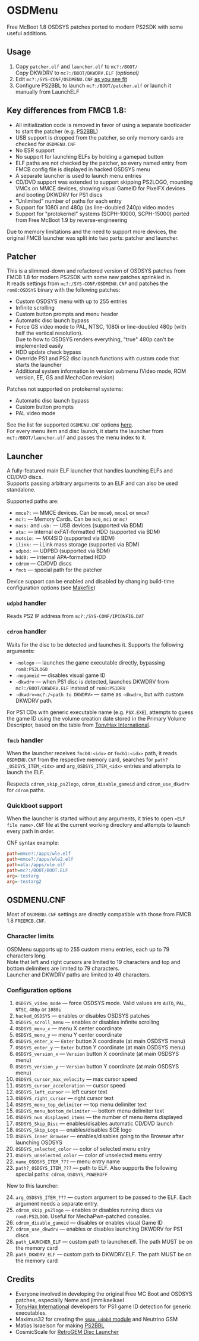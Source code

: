 # OSDMenu

Free McBoot 1.8 OSDSYS patches ported to modern PS2SDK with some useful additions.  

## Usage

1. Copy `patcher.elf` and `launcher.elf` to `mc?:/BOOT/`  
   Copy DKWDRV to `mc?:/BOOT/DKWDRV.ELF` _(optional)_ 
2. Edit `mc?:/SYS-CONF/OSDMENU.CNF` [as you see fit](#fmcb-handler)
3. Configure PS2BBL to launch `mc?:/BOOT/patcher.elf` or launch it manually from LaunchELF

## Key differences from FMCB 1.8:
- All initialization code is removed in favor of using a separate bootloader to start the patcher (e.g. [PS2BBL](https://github.com/israpps/PlayStation2-Basic-BootLoader))
- USB support is dropped from the patcher, so only memory cards are checked for `OSDMENU.CNF`
- No ESR support
- No support for launching ELFs by holding a gamepad button
- ELF paths are not checked by the patcher, so every named entry from FMCB config file is displayed in hacked OSDSYS menu
- A separate launcher is used to launch menu entries
- CD/DVD support was extended to support skipping PS2LOGO, mounting VMCs on MMCE devices, showing visual GameID for PixelFX devices and booting DKWDRV for PS1 discs
- "Unlimited" number of paths for each entry
- Support for 1080i and 480p (as line-doubled 240p) video modes
- Support for "protokernel" systems (SCPH-10000, SCPH-15000) ported from Free McBoot 1.9 by reverse-engineering

Due to memory limitations and the need to support more devices, the original FMCB launcher was split into two parts: patcher and launcher.

## Patcher

This is a slimmed-down and refactored version of OSDSYS patches from FMCB 1.8 for modern PS2SDK with some new patches sprinkled in.  
It reads settings from `mc?:/SYS-CONF/OSDMENU.CNF` and patches the `rom0:OSDSYS` binary with the following patches:
- Custom OSDSYS menu with up to 255 entries
- Infinite scrolling
- Custom button prompts and menu header
- Automatic disc launch bypass
- Force GS video mode to PAL, NTSC, 1080i or line-doubled 480p (with half the vertical resolution).  
  Due to how to OSDSYS renders everything, "true" 480p can't be implemented easily
- HDD update check bypass
- Override PS1 and PS2 disc launch functions with custom code that starts the launcher
- Additional system information in version submenu (Video mode, ROM version, EE, GS and MechaCon revision)

Patches not supported on protokernel systems:
- Automatic disc launch bypass
- Custom button prompts
- PAL video mode

See the list for supported `OSDMENU.CNF` options [here](#freemcbcnf).  
For every menu item and disc launch, it starts the launcher from `mc?:/BOOT/launcher.elf` and passes the menu index to it.

## Launcher

A fully-featured main ELF launcher that handles launching ELFs and CD/DVD discs.  
Supports passing arbitrary arguments to an ELF and can also be used standalone.

Supported paths are:
- `mmce?:` — MMCE devices. Can be `mmce0`, `mmce1` or `mmce?`
- `mc?:` — Memory Cards. Can be `mc0`, `mc1` or `mc?`
- `mass:` and `usb:` — USB devices (supported via BDM)
- `ata:` — internal exFAT-formatted HDD (supported via BDM)
- `mx4sio:` — MX4SIO (supported via BDM)
- `ilink:` — i.Link mass storage (supported via BDM)
- `udpbd:` — UDPBD (supported via BDM)
- `hdd0:` — internal APA-formatted HDD
- `cdrom` — CD/DVD discs
- `fmcb` — special path for the patcher

Device support can be enabled and disabled by changing build-time configuration options (see [Makefile](launcher/Makefile))

### `udpbd` handler

Reads PS2 IP address from `mc?:/SYS-CONF/IPCONFIG.DAT`

### `cdrom` handler

Waits for the disc to be detected and launches it.
Supports the following arguments:
- `-nologo` — launches the game executable directly, bypassing `rom0:PS2LOGO`
- `-nogameid` — disables visual game ID
- `-dkwdrv` — when PS1 disc is detected, launches DKWDRV from `mc?:/BOOT/DKWDRV.ELF` instead of `rom0:PS1DRV`
- `-dkwdrv=mc?:/<path to DKWDRV>` — same as `-dkwdrv`, but with custom DKWDRV path.

For PS1 CDs with generic executable name (e.g. `PSX.EXE`), attempts to guess the game ID using the volume creation date
stored in the Primary Volume Descriptor, based on the table from [TonyHax International](https://github.com/alex-free/tonyhax/blob/master/loader/gameid-psx-exe.c).

### `fmcb` handler
When the launcher receives `fmcb0:<idx>` or `fmcb1:<idx>` path, it reads `OSDMENU.CNF` from the respective memory card,
searches for `path?_OSDSYS_ITEM_<idx>` and `arg_OSDSYS_ITEM_<idx>` entries and attempts to launch the ELF.

Respects `cdrom_skip_ps2logo`, `cdrom_disable_gameid` and `cdrom_use_dkwdrv` for `cdrom` paths.

### Quickboot support
When the launcher is started without any arguments, it tries to open `<ELF file name>.CNF`
file at the current working directory
and attempts to launch every path in order.

CNF syntax example:
```ini
path=mmce?:/apps/wle.elf
path=mmce?:/apps/wle2.elf
path=ata:/apps/wle.elf
path=mc?:/BOOT/BOOT.ELF
arg=-testarg
arg=-testarg2
```

## OSDMENU.CNF

Most of `OSDMENU.CNF` settings are directly compatible with those from FMCB 1.8 `FREEMCB.CNF`.

### Character limits

OSDMenu supports up to 255 custom menu entries, each up to 79 characters long.  
Note that left and right cursors are limited to 19 characters and top and bottom delimiters are limited to 79 characters.  
Launcher and DKWDRV paths are limited to 49 characters.

### Configuration options

1. `OSDSYS_video_mode` — force OSDSYS mode. Valid values are `AUTO`, `PAL`, `NTSC`, `480p` or `1080i`
2. `hacked_OSDSYS` — enables or disables OSDSYS patches
3. `OSDSYS_scroll_menu` — enables or disables infinite scrolling
4. `OSDSYS_menu_x` — menu X center coordinate
5. `OSDSYS_menu_y` — menu Y center coordinate
6. `OSDSYS_enter_x` — `Enter` button X coordinate (at main OSDSYS menu)
7. `OSDSYS_enter_y` — `Enter` button Y coordinate (at main OSDSYS menu)
8. `OSDSYS_version_x` — `Version` button X coordinate (at main OSDSYS menu)
9. `OSDSYS_version_y` — `Version` button Y coordinate (at main OSDSYS menu)
10. `OSDSYS_cursor_max_velocity` — max cursor speed
11. `OSDSYS_cursor_acceleration` — cursor speed
12. `OSDSYS_left_cursor` — left cursor text
13. `OSDSYS_right_cursor` — right cursor text
14. `OSDSYS_menu_top_delimiter` — top menu delimiter text
15. `OSDSYS_menu_bottom_delimiter` — bottom menu delimiter text
16. `OSDSYS_num_displayed_items` — the number of menu items displayed
17. `OSDSYS_Skip_Disc` — enables/disables automatic CD/DVD launch
18. `OSDSYS_Skip_Logo` — enables/disables SCE logo
19. `OSDSYS_Inner_Browser` — enables/disables going to the Browser after launching OSDSYS
20. `OSDSYS_selected_color` — color of selected menu entry
21. `OSDSYS_unselected_color` — color of unselected menu entry
22. `name_OSDSYS_ITEM_???` — menu entry name
23. `path?_OSDSYS_ITEM_???` — path to ELF. Also supports the following special paths: `cdrom`, `OSDSYS`, `POWEROFF`

New to this launcher:

24. `arg_OSDSYS_ITEM_???` — custom argument to be passed to the ELF. Each argument needs a separate entry.
25. `cdrom_skip_ps2logo` — enables or disables running discs via `rom0:PS2LOGO`. Useful for MechaPwn-patched consoles.
26. `cdrom_disable_gameid` — disables or enables visual Game ID
27. `cdrom_use_dkwdrv` — enables or disables launching DKWDRV for PS1 discs
28. `path_LAUNCHER_ELF` — custom path to launcher.elf. The path MUST be on the memory card
29. `path_DKWDRV_ELF` — custom path to DKWDRV.ELF. The path MUST be on the memory card

## Credits

- Everyone involved in developing the original Free MC Boot and OSDSYS patches, especially Neme and jimmikaelkael
- [TonyHax International](https://github.com/alex-free/tonyhax) developers for PS1 game ID detection for generic executables.
- Maximus32 for creating the [`smap_udpbd` module](
https://github.com/rickgaiser/neutrino) and Neutrino GSM
- Matías Israelson for making [PS2BBL](https://github.com/israpps/PlayStation2-Basic-BootLoader)
- CosmicScale for [RetroGEM Disc Launcher](https://github.com/CosmicScale/Retro-GEM-PS2-Disc-Launcher)